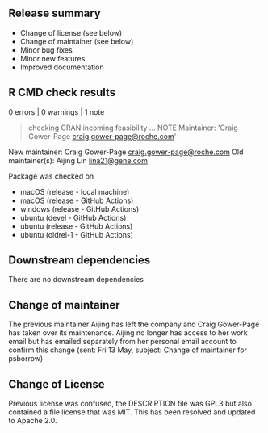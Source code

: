 ## Release summary

* Change of license (see below)
* Change of maintainer (see below)
* Minor bug fixes
* Minor new features
* Improved documentation


## R CMD check results

0 errors | 0 warnings | 1 note

> checking CRAN incoming feasibility ... NOTE
  Maintainer: 'Craig Gower-Page <craig.gower-page@roche.com>'
  
  New maintainer:
    Craig Gower-Page <craig.gower-page@roche.com>
  Old maintainer(s):
    Aijing Lin <lina21@gene.com>


Package was checked on
- macOS (release - local machine)
- macOS (release - GitHub Actions) 
- windows (release - GitHub Actions)
- ubuntu (devel - GitHub Actions)
- ubuntu (release - GitHub Actions)
- ubuntu (oldrel-1 - GitHub Actions)

## Downstream dependencies

There are no downstream dependencies


## Change of maintainer

The previous maintainer Aijing has left the company and Craig Gower-Page has taken over its maintenance.
Aijing no longer has access to her work email but has emailed separately from her personal
email account to confirm this change (sent: Fri 13 May, subject: Change of maintainer for psborrow)


## Change of License

Previous license was confused, the DESCRIPTION file was GPL3 but also contained a file
license that was MIT. This has been resolved and updated to Apache 2.0.
